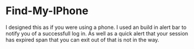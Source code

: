 # Find-My-IPhone
I designed this as if you were using a phone. I used an build in alert bar to notify you of a successfull log in. As well as a quick alert that your session has expired span that you can exit out of that is not in the way.  
